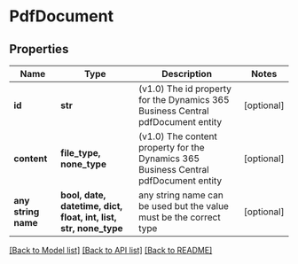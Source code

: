 # PdfDocument


## Properties
Name | Type | Description | Notes
------------ | ------------- | ------------- | -------------
**id** | **str** | (v1.0) The id property for the Dynamics 365 Business Central pdfDocument entity | [optional] 
**content** | **file_type, none_type** | (v1.0) The content property for the Dynamics 365 Business Central pdfDocument entity | [optional] 
**any string name** | **bool, date, datetime, dict, float, int, list, str, none_type** | any string name can be used but the value must be the correct type | [optional]

[[Back to Model list]](../README.md#documentation-for-models) [[Back to API list]](../README.md#documentation-for-api-endpoints) [[Back to README]](../README.md)


